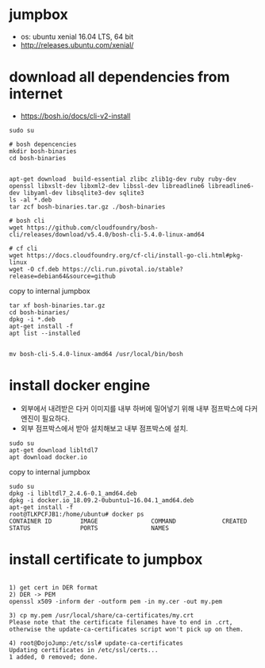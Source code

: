 
# jumpbox 
- os: ubuntu xenial 16.04 LTS, 64 bit 
- http://releases.ubuntu.com/xenial/

# download all  dependencies from internet
- https://bosh.io/docs/cli-v2-install
```
sudo su

# bosh depencencies
mkdir bosh-binaries
cd bosh-binaries


apt-get download  build-essential zlibc zlib1g-dev ruby ruby-dev openssl libxslt-dev libxml2-dev libssl-dev libreadline6 libreadline6-dev libyaml-dev libsqlite3-dev sqlite3
ls -al *.deb
tar zcf bosh-binaries.tar.gz ./bosh-binaries

# bosh cli
wget https://github.com/cloudfoundry/bosh-cli/releases/download/v5.4.0/bosh-cli-5.4.0-linux-amd64

# cf cli
wget https://docs.cloudfoundry.org/cf-cli/install-go-cli.html#pkg-linux
wget -O cf.deb https://cli.run.pivotal.io/stable?release=debian64&source=github

```
copy to internal jumpbox
```
tar xf bosh-binaries.tar.gz
cd bosh-binaries/
dpkg -i *.deb
apt-get install -f
apt list --installed


mv bosh-cli-5.4.0-linux-amd64 /usr/local/bin/bosh

```


# install docker engine
- 외부에서 내려받은 다커 이미지를 내부 하버에 밀어넣기 위해 내부 점프박스에 다커 엔진이 필요하다. 
- 외부 점프박스에서 받아 설치해보고 내부 점프박스에 설치.
```
sudo su
apt-get download libltdl7
apt download docker.io
```
copy to internal jumpbox
```
sudo su
dpkg -i libltdl7_2.4.6-0.1_amd64.deb 
dpkg -i docker.io_18.09.2-0ubuntu1~16.04.1_amd64.deb 
apt-get install -f
root@TLKPCFJB1:/home/ubuntu# docker ps
CONTAINER ID        IMAGE               COMMAND             CREATED             STATUS              PORTS               NAMES

```


# install certificate to jumpbox
```

1) get cert in DER format
2) DER -> PEM 
openssl x509 -inform der -outform pem -in my.cer -out my.pem

3) cp my.pem /usr/local/share/ca-certificates/my.crt
Please note that the certificate filenames have to end in .crt, otherwise the update-ca-certificates script won't pick up on them.

4) root@DojoJump:/etc/ssl# update-ca-certificates
Updating certificates in /etc/ssl/certs...
1 added, 0 removed; done.

```

